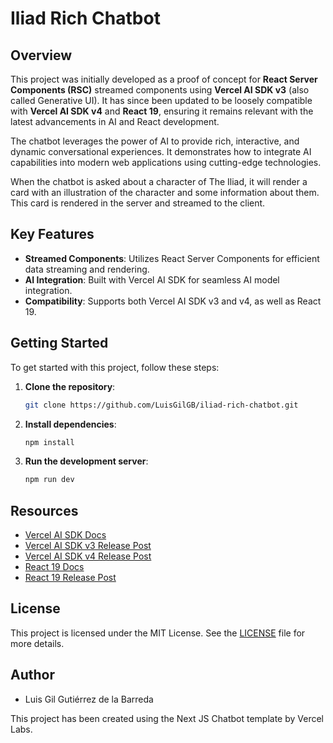 # Iliad Rich Chatbot

## Overview
This project was initially developed as a proof of concept for **React Server Components (RSC)** streamed components using **Vercel AI SDK v3** (also called Generative UI). It has since been updated to be loosely compatible with **Vercel AI SDK v4** and **React 19**, ensuring it remains relevant with the latest advancements in AI and React development.

The chatbot leverages the power of AI to provide rich, interactive, and dynamic conversational experiences. It demonstrates how to integrate AI capabilities into modern web applications using cutting-edge technologies.

When the chatbot is asked about a character of The Iliad, it will render a
card with an illustration of the character and some information about them.
This card is rendered in the server and streamed to the client.

## Key Features
- **Streamed Components**: Utilizes React Server Components for efficient data streaming and rendering.
- **AI Integration**: Built with Vercel AI SDK for seamless AI model integration.
- **Compatibility**: Supports both Vercel AI SDK v3 and v4, as well as React 19.

## Getting Started
To get started with this project, follow these steps:

1. **Clone the repository**:
   ```bash
   git clone https://github.com/LuisGilGB/iliad-rich-chatbot.git
   ```
2. **Install dependencies**:
   ```bash
   npm install
   ```
3. **Run the development server**:
   ```bash
   npm run dev
   ```

## Resources
- [Vercel AI SDK Docs](https://sdk.vercel.ai/docs/introduction)
- [Vercel AI SDK v3 Release Post](https://vercel.com/blog/ai-sdk-3-generative-ui)
- [Vercel AI SDK v4 Release Post](https://vercel.com/blog/ai-sdk-4-0)
- [React 19 Docs](https://react.dev/)
- [React 19 Release Post](https://react.dev/blog/2024/12/05/react-19)

## License
This project is licensed under the MIT License. See the [LICENSE](LICENSE) file for more details.

## Author

- Luis Gil Gutiérrez de la Barreda

This project has been created using the Next JS Chatbot template by Vercel Labs.
